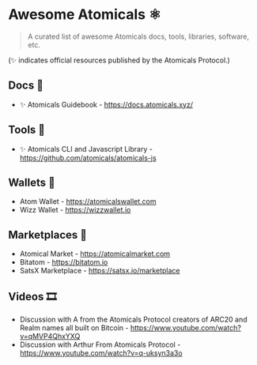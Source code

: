 # Awesome Atomicals ⚛️

> A curated list of awesome Atomicals docs, tools, libraries, software, etc.

(✨ indicates official resources published by the Atomicals Protocol.)

## Docs 📝

- ✨ Atomicals Guidebook - https://docs.atomicals.xyz/

## Tools 🔨

- ✨ Atomicals CLI and Javascript Library - https://github.com/atomicals/atomicals-js

## Wallets 👛

- Atom Wallet - https://atomicalswallet.com
- Wizz Wallet - https://wizzwallet.io

## Marketplaces 🏦

- Atomical Market - https://atomicalmarket.com
- Bitatom - https://bitatom.io
- SatsX Marketplace - https://satsx.io/marketplace

## Videos 🎞️

- Discussion with A from the Atomicals Protocol creators of ARC20 and Realm names all built on Bitcoin - https://www.youtube.com/watch?v=qMVP4QhxYXQ
- Discussion with Arthur From Atomicals Protocol - https://www.youtube.com/watch?v=q-uksyn3a3o

